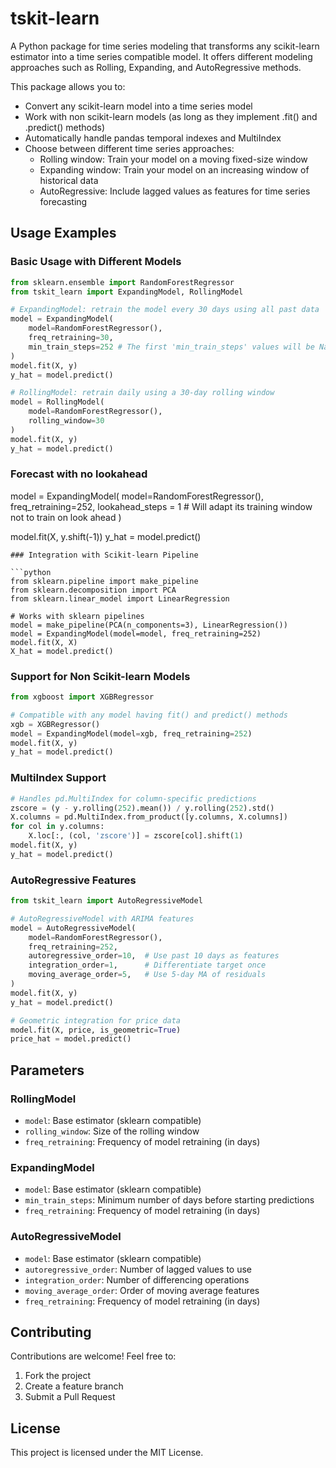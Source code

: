 # tskit-learn

A Python package for time series modeling that transforms any scikit-learn estimator into a time series compatible model. It offers different modeling approaches such as Rolling, Expanding, and AutoRegressive methods.

This package allows you to:
- Convert any scikit-learn model into a time series model
- Work with non scikit-learn models (as long as they implement .fit() and .predict() methods)
- Automatically handle pandas temporal indexes and MultiIndex
- Choose between different time series approaches:
  - Rolling window: Train your model on a moving fixed-size window
  - Expanding window: Train your model on an increasing window of historical data
  - AutoRegressive: Include lagged values as features for time series forecasting

## Usage Examples

### Basic Usage with Different Models

```python
from sklearn.ensemble import RandomForestRegressor
from tskit_learn import ExpandingModel, RollingModel

# ExpandingModel: retrain the model every 30 days using all past data
model = ExpandingModel(
    model=RandomForestRegressor(), 
    freq_retraining=30, 
    min_train_steps=252 # The first 'min_train_steps' values will be NaN
)
model.fit(X, y)
y_hat = model.predict()

# RollingModel: retrain daily using a 30-day rolling window
model = RollingModel(
    model=RandomForestRegressor(), 
    rolling_window=30
)
model.fit(X, y)
y_hat = model.predict()
```

### Forecast with no lookahead

model = ExpandingModel(
    model=RandomForestRegressor(), 
    freq_retraining=252, 
    lookahead_steps = 1 # Will adapt its training window not to train on look ahead
) 

model.fit(X, y.shift(-1))
y_hat = model.predict()
```
### Integration with Scikit-learn Pipeline

```python
from sklearn.pipeline import make_pipeline
from sklearn.decomposition import PCA
from sklearn.linear_model import LinearRegression

# Works with sklearn pipelines
model = make_pipeline(PCA(n_components=3), LinearRegression())
model = ExpandingModel(model=model, freq_retraining=252)
model.fit(X, X)
X_hat = model.predict()
```

### Support for Non Scikit-learn Models

```python
from xgboost import XGBRegressor

# Compatible with any model having fit() and predict() methods
xgb = XGBRegressor()
model = ExpandingModel(model=xgb, freq_retraining=252)
model.fit(X, y)
y_hat = model.predict()
```

### MultiIndex Support

```python
# Handles pd.MultiIndex for column-specific predictions
zscore = (y - y.rolling(252).mean()) / y.rolling(252).std()
X.columns = pd.MultiIndex.from_product([y.columns, X.columns])
for col in y.columns:
    X.loc[:, (col, 'zscore')] = zscore[col].shift(1)
model.fit(X, y) 
y_hat = model.predict()
```

### AutoRegressive Features

```python
from tskit_learn import AutoRegressiveModel

# AutoRegressiveModel with ARIMA features
model = AutoRegressiveModel(
    model=RandomForestRegressor(), 
    freq_retraining=252, 
    autoregressive_order=10,  # Use past 10 days as features
    integration_order=1,      # Differentiate target once
    moving_average_order=5,   # Use 5-day MA of residuals
)
model.fit(X, y)
y_hat = model.predict()

# Geometric integration for price data
model.fit(X, price, is_geometric=True) 
price_hat = model.predict()
```

## Parameters

### RollingModel
- `model`: Base estimator (sklearn compatible)
- `rolling_window`: Size of the rolling window
- `freq_retraining`: Frequency of model retraining (in days)

### ExpandingModel
- `model`: Base estimator (sklearn compatible)
- `min_train_steps`: Minimum number of days before starting predictions
- `freq_retraining`: Frequency of model retraining (in days)

### AutoRegressiveModel
- `model`: Base estimator (sklearn compatible)
- `autoregressive_order`: Number of lagged values to use
- `integration_order`: Number of differencing operations
- `moving_average_order`: Order of moving average features
- `freq_retraining`: Frequency of model retraining (in days)

## Contributing

Contributions are welcome! Feel free to:
1. Fork the project
2. Create a feature branch
3. Submit a Pull Request

## License

This project is licensed under the MIT License.
```